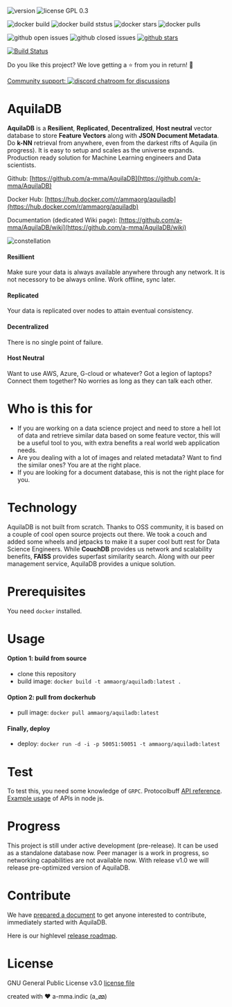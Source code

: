 ![version](https://img.shields.io/github/release-pre/a-mma/AquilaDB.svg) ![license GPL 0.3](https://img.shields.io/github/license/a-mma/AquilaDB.svg) 

![docker build](https://img.shields.io/docker/cloud/automated/ammaorg/aquiladb.svg) ![docker build ststus](https://img.shields.io/docker/cloud/build/ammaorg/aquiladb.svg) ![docker stars](https://img.shields.io/docker/stars/ammaorg/aquiladb.svg) ![docker pulls](https://img.shields.io/docker/pulls/ammaorg/aquiladb.svg) 

![github open issues](https://img.shields.io/github/issues-raw/a-mma/AquilaDB.svg) ![github closed issues](https://img.shields.io/github/issues-closed-raw/a-mma/AquilaDB.svg)  [![github stars](https://img.shields.io/github/stars/a-mma/AquilaDB.svg?style=social)](https://github.com/a-mma/AquilaDB)

[![Build Status](https://img.shields.io/travis/a-mma/AquilaDB/develop?label=CI%20Tests&logo=travis)](https://travis-ci.org/a-mma/AquilaDB)

Do you like this project? We love getting a ⭐ from you in return! 🤗

[Community support: ![discord chatroom for discussions](https://www.freeiconspng.com/minicovers/flat-discord-material-like-icon--2.png)](https://discord.gg/5YP7zHS)

# AquilaDB
**AquilaDB** is a **Resilient**, **Replicated**, **Decentralized**, **Host neutral** vector database to store **Feature Vectors** along with **JSON Document Metadata**. Do **k-NN** retrieval from anywhere, even from the darkest rifts of Aquila (in progress). It is easy to setup and scales as the universe expands. Production ready solution for Machine Learning engineers and Data scientists.

Github: [https://github.com/a-mma/AquilaDB](https://github.com/a-mma/AquilaDB)

Docker Hub: [https://hub.docker.com/r/ammaorg/aquiladb](https://hub.docker.com/r/ammaorg/aquiladb)

Documentation (dedicated Wiki page): [https://github.com/a-mma/AquilaDB/wiki](https://github.com/a-mma/AquilaDB/wiki)

![constellation](http://astronomyonline.org/Observation/Images/Constellations/ConstellationBig/Aquila.gif)

#### Resillient
Make sure your data is always available anywhere through any network. It is not necessory to be always online. Work offline, sync later.

#### Replicated
Your data is replicated over nodes to attain eventual consistency. 

#### Decentralized
There is no single point of failure.

#### Host Neutral
Want to use AWS, Azure, G-cloud or whatever? Got a legion of laptops? Connect them together? No worries as long as they can talk each other.

# Who is this for
* If you are working on a data science project and need to store a hell lot of data and retrieve similar data based on some feature vector, this will be a useful tool to you, with extra benefits a real world web application needs.
* Are you dealing with a lot of images and related metadata? Want to find the similar ones? You are at the right place.
* If you are looking for a document database, this is not the right place for you.

# Technology
AquilaDB is not built from scratch. Thanks to OSS community, it is based on a couple of cool open source projects out there. We took a couch and added some wheels and jetpacks to make it a super cool butt rest for Data Science Engineers. While **CouchDB** provides us network and scalability benefits, **FAISS** provides superfast similarity search. Along with our peer management service, AquilaDB provides a unique solution.

# Prerequisites
You need `docker` installed.

# Usage
#### Option 1: build from source
* clone this repository
* build image: `docker build -t ammaorg/aquiladb:latest .`
#### Option 2: pull from dockerhub
* pull image: `docker pull ammaorg/aquiladb:latest`
#### Finally, deploy
* deploy: `docker run -d -i -p 50051:50051 -t ammaorg/aquiladb:latest`

# Test
To test this, you need some knowledge of `GRPC`. 
Protocolbuff [API reference](https://github.com/a-mma/AquilaDB/blob/master/src/proto/vecdb.proto).
[Example usage](https://github.com/a-mma/AquilaDB/blob/master/src/test/client.js) of APIs in node js. 

# Progress
This project is still under active development (pre-release). It can be used as a standalone database now. Peer manager is a work in progress, so networking capabilities are not available now. With release v1.0 we will release pre-optimized version of AquilaDB.

# Contribute
We have [prepared a document](https://docs.google.com/document/d/1bT2_9FQIxQpx_rdYbkTukn_DJRi_haVK_ixTf8uTaDE/edit?usp=sharing) to get anyone interested to contribute, immediately started with AquilaDB.

Here is our highlevel [release roadmap](https://user-images.githubusercontent.com/19545678/62313851-5af82880-b4af-11e9-84f6-21e24bf46e8a.png).

# License
GNU General Public License v3.0 [license file](https://github.com/a-mma/AquilaDB/blob/master/LICENSE)

created with ❤️ a-mma.indic (a_മ്മ)
